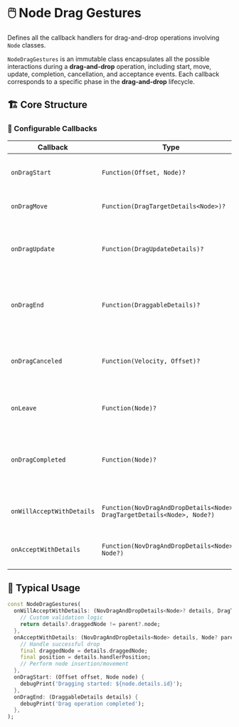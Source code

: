 # 🖱️ Node Drag Gestures 

Defines all the callback handlers for drag-and-drop operations involving `Node` classes.

`NodeDragGestures` is an immutable class encapsulates all the possible interactions during a **drag-and-drop**
operation, including start, move, update, completion, cancellation, and acceptance events.
Each callback corresponds to a specific phase in the **drag-and-drop** lifecycle.

## 🏗️ Core Structure

### 🔧 Configurable Callbacks
| Callback | Type | Description |
|----------|------|-------------|
| `onDragStart` | `Function(Offset, Node)?` | Called when drag operation initiates |
| `onDragMove` | `Function(DragTargetDetails<Node>)?` | Called during node movement |
| `onDragUpdate` | `Function(DragUpdateDetails)?` | Updates drag position (default updates controller) |
| `onDragEnd` | `Function(DraggableDetails)?` | Called when drag completes (default resets controller) |
| `onDragCanceled` | `Function(Velocity, Offset)?` | Called when drag is canceled (default resets controller) |
| `onLeave` | `Function(Node)?` | Called when dragged node leaves target |
| `onDragCompleted` | `Function(Node)?` | Called when drag successfully completes (default resets controller) |
| `onWillAcceptWithDetails` | `Function(NovDragAndDropDetails<Node>?, DragTargetDetails<Node>, Node?)` | **(Required)** Validates drop acceptance |
| `onAcceptWithDetails` | `Function(NovDragAndDropDetails<Node>, Node?)` | **(Required)** Handles accepted drops |

## 🔄 Typical Usage

```dart
const NodeDragGestures(
  onWillAcceptWithDetails: (NovDragAndDropDetails<Node>? details, DragTargetDetails<Node> dragDetails, Node? parent ) {
    // Custom validation logic
    return details?.draggedNode != parent?.node;
  },
  onAcceptWithDetails: (NovDragAndDropDetails<Node> details, Node? parent) {
    // Handle successful drop
    final draggedNode = details.draggedNode;
    final position = details.handlerPosition;
    // Perform node insertion/movement
  },
  onDragStart: (Offset offset, Node node) {
    debugPrint('Dragging started: ${node.details.id}');
  },
  onDragEnd: (DraggableDetails details) {
    debugPrint('Drag operation completed');
  },
);
```

